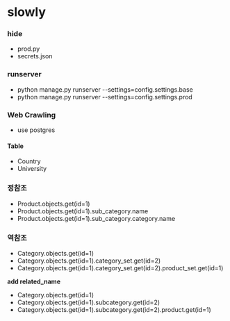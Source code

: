# slowly

### hide
- prod.py
- secrets.json

### runserver
- python manage.py runserver --settings=config.settings.base
- python manage.py runserver --settings=config.settings.prod

### Web Crawling
- use postgres
#### Table
- Country
- University

### 정참조
- Product.objects.get(id=1)
- Product.objects.get(id=1).sub_category.name
- Product.objects.get(id=1).sub_category.category.name

### 역참조
- Category.objects.get(id=1)
- Category.objects.get(id=1).category_set.get(id=2)
- Category.objects.get(id=1).category_set.get(id=2).product_set.get(id=1)

**add related_name**
- Category.objects.get(id=1)
- Category.objects.get(id=1).subcategory.get(id=2)
- Category.objects.get(id=1).subcategory.get(id=2).product.get(id=1)
